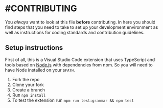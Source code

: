 # #CONTRIBUTING

You _always_ want to look at this file **before** contributing. In here you
should find steps that you need to take to set up your development environment
as well as instructions for coding standards and contribution guidelines.

## Setup instructions

First of all, this is a Visual Studio Code extension that uses TypeScript and tools based on [Node.js](https://nodejs.org/en/) with dependencies from npm. So you will need to have Node installed on your `$PATH`.

1. Fork the repo
2. Clone your fork
3. Create a branch
4. Run `npm install`
5. To test the extension run `npm run test:grammar && npm test`
